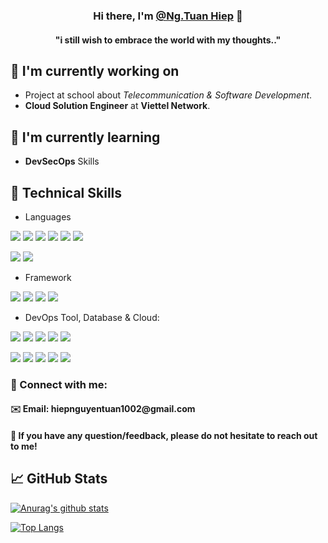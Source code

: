 <!-- <p align="center">
  <a href="https://www.yushi.dev/" target="_blank" rel="noreferrer"><img src="https://user-images.githubusercontent.com/75753187/123350185-74ce0900-d528-11eb-848d-d92955dbb944.png" alt="my banner"></a>
</p> -->

<h3 align="center">
Hi there, I'm <a href="#" target="_blank" rel="noreferrer">@Ng.Tuan Hiep</a> 👋
</h3>

<!-- <h2 align="center">
I'm a Full-Stack Web Developer 💻, Photographer 📸, and Designer 🎨!
</h2>  -->
<h4 align="center">
"i still wish to embrace the world with my thoughts.."
</h4>



## 🔭 I'm currently working on

- Project at school about *Telecommunication & Software Development*. 
- **Cloud Solution Engineer** at **Viettel Network**.

## 🌱 I'm currently learning

- **DevSecOps** Skills

## 💼 Technical Skills

- Languages
  
![](https://img.shields.io/badge/Python-3776AB?style=for-the-badge&logo=python&logoColor=white)
![](https://img.shields.io/badge/HTML5-E34F26?style=for-the-badge&logo=html5&logoColor=white)
![](https://img.shields.io/badge/CSS-239120?&style=for-the-badge&logo=css3&logoColor=white)
![](https://img.shields.io/badge/JavaScript-F7DF1E?style=for-the-badge&logo=javascript&logoColor=black)
![](https://img.shields.io/badge/C%2B%2B-00599C?style=for-the-badge&logo=c%2B%2B&logoColor=white)
![](https://img.shields.io/badge/C-00599C?style=for-the-badge&logo=c&logoColor=white)

![](https://img.shields.io/badge/Shell_Script-121011?style=for-the-badge&logo=gnu-bash&logoColor=white)
![](https://img.shields.io/badge/Markdown-000000?style=for-the-badge&logo=markdown&logoColor=white)
</br>
- Framework

![](https://img.shields.io/badge/React-20232A?style=for-the-badge&logo=react&logoColor=61DAFB)
![](https://img.shields.io/badge/Sass-CC6699?style=for-the-badge&logo=sass&logoColor=white)
![](https://img.shields.io/badge/Node.js-43853D?style=for-the-badge&logo=node.js&logoColor=white)
![](https://img.shields.io/badge/Material--UI-0081CB?style=for-the-badge&logo=material-ui&logoColor=white)
</br>

- DevOps Tool, Database & Cloud:

![](https://img.shields.io/badge/Google_Cloud-4285F4?style=for-the-badge&logo=google-cloud&logoColor=white)
![](https://img.shields.io/badge/Heroku-430098?style=for-the-badge&logo=heroku&logoColor=white)
![](https://img.shields.io/badge/Netlify-00C7B7?style=for-the-badge&logo=netlify&logoColor=white)
![](https://img.shields.io/badge/MongoDB-4EA94B?style=for-the-badge&logo=mongodb&logoColor=white)
![](https://img.shields.io/badge/Digital_Ocean-0080FF?style=for-the-badge&logo=DigitalOcean&logoColor=white)

![](https://img.shields.io/badge/GitLab-330F63?style=for-the-badge&logo=gitlab&logoColor=white) ![](https://img.shields.io/badge/GitHub-100000?style=for-the-badge&logo=github&logoColor=white) ![](https://img.shields.io/badge/Linux-FCC624?style=for-the-badge&logo=linux&logoColor=black) ![](https://img.shields.io/badge/Ubuntu-E95420?style=for-the-badge&logo=ubuntu&logoColor=white) ![](	https://img.shields.io/badge/Windows-0078D6?style=for-the-badge&logo=windows&logoColor=white)

### 🤝 Connect with me:
<h4 align="left">
✉️ Email: hiepnguyentuan1002@gmail.com
</h4>
<h4 align="left">
💬 If you have any question/feedback, please do not hesitate to reach out to me!
</h4>

## 📈 GitHub Stats 

[![Anurag's github stats](https://github-readme-stats.vercel.app/api?username=ithaquaKr)](https://github.com/ithaquaKr)

[![Top Langs](https://github-readme-stats.vercel.app/api/top-langs/?username=ithaquaKr&layout=compact)](https://github.com/ithaquaKr)
